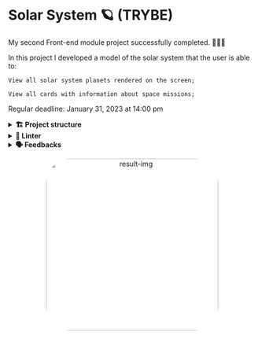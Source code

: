 # Solar System 🪐 (TRYBE)

My second Front-end module project successfully completed. 🚀🚀🚀

In this project I developed a model of the solar system that the user is able to:

`View all solar system planets rendered on the screen;`

`View all cards with information about space missions;`

Regular deadline:
January 31, 2023 at 14:00 pm

<details>
  <summary><strong>🏗 Project structure</strong></summary><br />
  
### Files and Functions

The entire project was developed:

* Using JSX in React;

* Correctly using the render() method to render your components;

* Using import to bring components in different files;

* Creating class components in React;

* Creating multiple components from an array;

* Making use of props correctly;

* Making use of PropTypes to validate a component's props.

</details>

<details>
  <summary><strong>🔎 Linter</strong></summary><br />
  
### ESLint e Stylelint

To ensure code quality, the `ESLint` and `Stylelint` linters were used in this project.
So the code will be available with good development practices, being more readable and easy to maintain!

ESLint is a tool for identifying and reporting patterns found in ECMAScript/JavaScript code. In many ways it is similar to JSLint and JSHint with a few exceptions:

* ESLint uses Espree for JavaScript parsing.
* ESLint uses an AST to evaluate patterns in code.
* ESLint is completely 'pluggable', each of the rules is a plugin and you can add […]

</details>

<details>
  <summary><strong>🗣 Feedbacks</strong></summary><br />
  
_Give me feedbacks, I'm open to new ideas_ 😉

</details>

<p align="center">
  <img
    src="https://media.discordapp.net/attachments/1062029691860566078/1072867532177936395/solar-system_3.gif"
    alt="result-img" height="350" style="border-radius:50px;">
</p>
